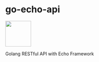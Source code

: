 # go-echo-api

<a href="https://echo.labstack.com"><img height="80" src="https://cdn.labstack.com/images/echo-logo.svg"></a>

Golang RESTful API with  Echo Framework
